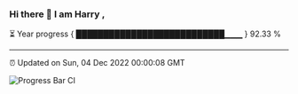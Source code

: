 ### Hi there 👋 I am Harry , 

⏳ Year progress { ███████████████████████████▁▁▁ } 92.33 %

---

⏰ Updated on Sun, 04 Dec 2022 00:00:08 GMT

![Progress Bar CI](https://github.com/duykhang68/duykhang68/workflows/Progress%20Bar%20CI/badge.svg)
